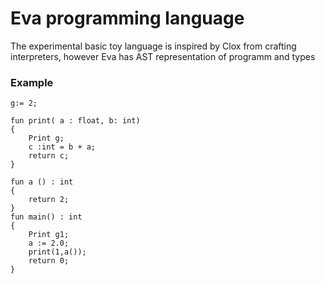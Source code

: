 # Eva programming language
The experimental basic toy language is inspired by Clox from crafting interpreters, however Eva has AST representation of programm and types


### Example
```
g:= 2;

fun print( a : float, b: int)
{
	Print g;
	c :int = b + a;
	return c;
}

fun a () : int 
{	
	return 2;
}
fun main() : int
{
	Print g1;
	a := 2.0;
	print(1,a());
	return 0;
}
```